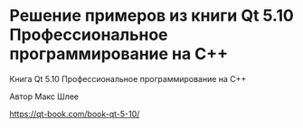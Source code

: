 # Решение примеров из книги Qt 5.10 Профессиональное программирование на С++

Книга Qt 5.10 Профессиональное программирование на С++

Автор Макс Шлее

https://qt-book.com/book-qt-5-10/